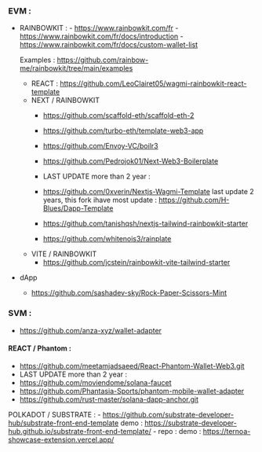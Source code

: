 

### EVM :

- RAINBOWKIT :
      - https://www.rainbowkit.com/fr
      - https://www.rainbowkit.com/fr/docs/introduction
      - https://www.rainbowkit.com/fr/docs/custom-wallet-list
  
    Examples :
      https://github.com/rainbow-me/rainbowkit/tree/main/examples

    - REACT : https://github.com/LeoClairet05/wagmi-rainbowkit-react-template
    - NEXT / RAINBOWKIT
        - https://github.com/scaffold-eth/scaffold-eth-2
        - https://github.com/turbo-eth/template-web3-app
        - https://github.com/Envoy-VC/boilr3
        - https://github.com/Pedrojok01/Next-Web3-Boilerplate
          
        - LAST UPDATE more than 2 year :
        - https://github.com/0xverin/Nextjs-Wagmi-Template last update 2 years, this fork ihave most update : https://github.com/H-Blues/Dapp-Template
        - https://github.com/tanishqsh/nextjs-tailwind-rainbowkit-starter
        - https://github.com/whitenois3/rainplate
    - VITE / RAINBOWKIT
       - https://github.com/jcstein/rainbowkit-vite-tailwind-starter

- dApp
  - https://github.com/sashadev-sky/Rock-Paper-Scissors-Mint

### SVM :
- https://github.com/anza-xyz/wallet-adapter

#### REACT / Phantom :
- https://github.com/meetamjadsaeed/React-Phantom-Wallet-Web3.git
- LAST UPDATE more than 2 year :
- https://github.com/moviendome/solana-faucet
- https://github.com/Phantasia-Sports/phantom-mobile-wallet-adapter
- https://github.com/rust-master/solana-dapp-anchor.git
 
POLKADOT / SUBSTRATE :
    - https://github.com/substrate-developer-hub/substrate-front-end-template demo : https://substrate-developer-hub.github.io/substrate-front-end-template/
    - repo :  demo : https://ternoa-showcase-extension.vercel.app/
    
